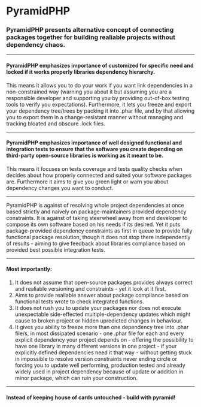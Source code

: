 PyramidPHP
==========

### PyramidPHP presents alternative concept of connecting packages together for building realiable projects without dependency chaos.

---

#### PyramidPHP emphasizes importance of customized for specific need and locked if it works properly libraries dependency hierarchy.

This means it allows you to do your work if you want link dependencies in a non-constrained way (warning you about it but assuming
you are a responsible developer and supporting you by providing out-of-box testing tools to verify you expectations). Furthermore,
it lets you freeze and export your dependency tree/trees by packing it into .phar file, and by that allowing you to export them in
a change-resistant manner without managing and tracking bloated and obscure .lock files.

---

#### PyramidPHP emphasizes importance of well designed functional and integration tests to ensure that the software you create depending on third-party open-source libraries is working as it meant to be.

This means it focuses on tests coverage and tests quality checks when decides about how properly connected and suited your 
software packages are. Furthermore it aims to give you green light or warn you about dependency changes you want to conduct.

---

PyramidPHP is against of resolving whole project dependencies at once based strictly and naively on package-maintainers provided
dependency constraints. It is against of taking steerwheel away from end developer to compose its own software based on his needs
if its desired. Yet it puts package-provided dependency constraints as first in queue to provide fully functional package resolution,
though it does not stop there independently of results - aiming to give feedback about libraries compliance based on provided best 
possible integration tests.

---

#### Most importantly:
1. It does not assume that open-source packages provides always correct and realiable versioning and constraints - yet it look at
   it first.
2. Aims to provide realiable answer about package compliance based on functional tests wrote to check integrated functions.
3. It does not rush you to update your packages nor does not execute unexpectable side-effected multiple-dependency updates which
   might cause to broken project or hidden upredicted changes in behaviour.
4. It gives you ability to freeze more than one dependency tree into .phar file/s, in most dissipated scenario - one .phar file
   for each and every explicit dependency your project depends on - offering the possibility to have one library in many different          versions in one project - if your explicitly defined dependencies need it that way - without getting stuck in impossible to 
   resolve version constraints never ending circle or forcing you to update well performing, production tested and already widely 
   used in project dependency because of update or addition in minor package, which can ruin your construction.
   
---
#### Instead of keeping house of cards untouched - build with pyramid!
